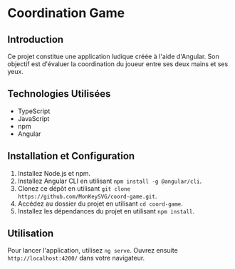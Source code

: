 # Coordination Game

## Introduction

Ce projet constitue une application ludique créée à l'aide d'Angular. Son objectif est d'évaluer la coordination du joueur entre ses deux mains et ses yeux.

## Technologies Utilisées

- TypeScript
- JavaScript
- npm
- Angular

## Installation et Configuration

1. Installez Node.js et npm.
2. Installez Angular CLI en utilisant `npm install -g @angular/cli`.
3. Clonez ce dépôt en utilisant `git clone https://github.com/MonKeySVG/coord-game.git`.
4. Accédez au dossier du projet en utilisant `cd coord-game`.
5. Installez les dépendances du projet en utilisant `npm install`.

## Utilisation

Pour lancer l'application, utilisez `ng serve`. Ouvrez ensuite `http://localhost:4200/` dans votre navigateur.
